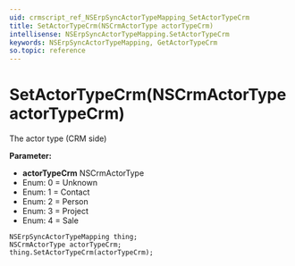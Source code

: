 ```yaml
---
uid: crmscript_ref_NSErpSyncActorTypeMapping_SetActorTypeCrm
title: SetActorTypeCrm(NSCrmActorType actorTypeCrm)
intellisense: NSErpSyncActorTypeMapping.SetActorTypeCrm
keywords: NSErpSyncActorTypeMapping, GetActorTypeCrm
so.topic: reference
---
```


# SetActorTypeCrm(NSCrmActorType actorTypeCrm)

The actor type (CRM side)

**Parameter:** 
* **actorTypeCrm** NSCrmActorType
* Enum: 0 = Unknown 
* Enum: 1 = Contact 
* Enum: 2 = Person 
* Enum: 3 = Project 
* Enum: 4 = Sale 

```crmscript
NSErpSyncActorTypeMapping thing;
NSCrmActorType actorTypeCrm;
thing.SetActorTypeCrm(actorTypeCrm);
```

